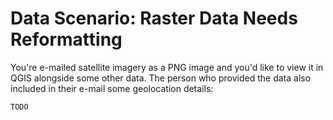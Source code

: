 # Data Scenario: Raster Data Needs Reformatting

<!-- ... scenario TODO ... -->

You're e-mailed satellite imagery as a PNG image and you'd like to view it in QGIS
alongside some other data. The person who provided the data also included in their
e-mail some geolocation details:

```
TODO
```
